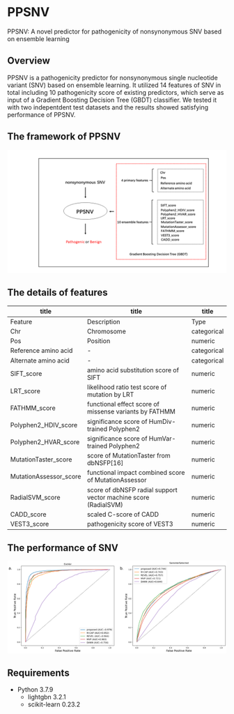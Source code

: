# PPSNV

PPSNV: A novel predictor for pathogenicity of nonsynonymous SNV based on ensemble learning

## Overview

PPSNV is a pathogenicity predictor for nonsynonymous single nucleotide variant (SNV) based on ensemble learning. It utilized 14 features of SNV in total including 10 pathogenicity score of existing predictors, which serve as input of a Gradient Boosting Decision Tree (GBDT) classifier. We tested it with two indepentdent test datasets and the results showed satisfying performance of PPSNV.

## The framework of PPSNV

![The framework of PPSNV](code/framework.png)

## The details of features

title|title|title
-----|-----|-----
Feature|Description|Type
Chr|Chromosome|categorical
Pos|Position|numeric
Reference amino acid|-|categorical
Alternate amino acid|-|categorical
SIFT_score|amino acid substitution score of SIFT|numeric
LRT_score|likelihood ratio test score of mutation by LRT|numeric
FATHMM_score|functional effect score of missense variants by FATHMM|numeric
Polyphen2_HDIV_score|significance score of HumDiv-trained Polyphen2|numeric
Polyphen2_HVAR_score|significance score of HumVar-trained Polyphen2|numeric
MutationTaster_score|score of MutationTaster from dbNSFP[16]|numeric
MutationAssessor_score|functional impact combined score of MutationAssessor|numeric
RadialSVM_score|score of dbNSFP radial support vector machine score (RadialSVM)|numeric
CADD_score|scaled C-score of CADD|numeric
VEST3_score|pathogenicity score of VEST3|numeric

## The performance of SNV

![The performance of features](code/result.png)

## Requirements

- Python 3.7.9
    - lightgbn 3.2.1
    - scikit-learn 0.23.2
